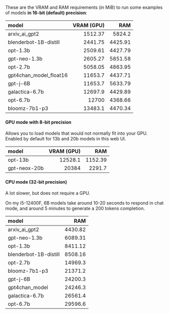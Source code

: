 These are the VRAM and RAM requirements (in MiB) to run some examples of models **in 16-bit (default) precision**:

| model                  |   VRAM (GPU) |     RAM |
|:-----------------------|-------------:|--------:|
| arxiv_ai_gpt2          |      1512.37 | 5824.2  |
| blenderbot-1B-distill  |      2441.75 | 4425.91 |
| opt-1.3b               |      2509.61 | 4427.79 |
| gpt-neo-1.3b           |      2605.27 | 5851.58 |
| opt-2.7b               |      5058.05 | 4863.95 |
| gpt4chan_model_float16 |     11653.7  | 4437.71 |
| gpt-j-6B               |     11653.7  | 5633.79 |
| galactica-6.7b         |     12697.9  | 4429.89 |
| opt-6.7b               |     12700    | 4368.66 |
| bloomz-7b1-p3          |     13483.1  | 4470.34 |

#### GPU mode with 8-bit precision

Allows you to load models that would not normally fit into your GPU. Enabled by default for 13b and 20b models in this web UI.

| model          |   VRAM (GPU) |     RAM |
|:---------------|-------------:|--------:|
| opt-13b        |      12528.1 | 1152.39 |
| gpt-neox-20b   |      20384   | 2291.7  |

#### CPU mode (32-bit precision)

A lot slower, but does not require a GPU.

On my i5-12400F, 6B models take around 10-20 seconds to respond in chat mode, and around 5 minutes to generate a 200 tokens completion.

| model                  |      RAM |
|:-----------------------|---------:|
| arxiv_ai_gpt2          |  4430.82 |
| gpt-neo-1.3b           |  6089.31 |
| opt-1.3b               |  8411.12 |
| blenderbot-1B-distill  |  8508.16 |
| opt-2.7b               | 14969.3  |
| bloomz-7b1-p3          | 21371.2  |
| gpt-j-6B               | 24200.3  |
| gpt4chan_model         | 24246.3  |
| galactica-6.7b         | 26561.4  |
| opt-6.7b               | 29596.6  |
